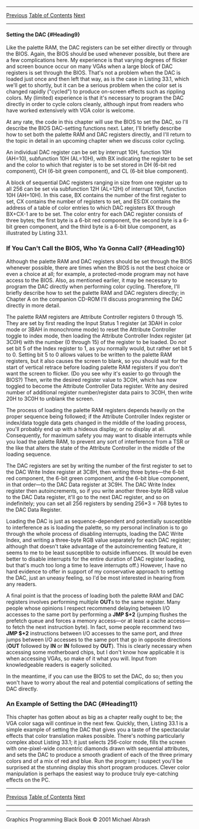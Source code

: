   ------------------------ --------------------------------- --------------------
  [Previous](33-02.html)   [Table of Contents](index.html)   [Next](33-04.html)
  ------------------------ --------------------------------- --------------------

#### Setting the DAC {#Heading9}

Like the palette RAM, the DAC registers can be set either directly or
through the BIOS. Again, the BIOS should be used whenever possible, but
there are a few complications here. My experience is that varying
degrees of flicker and screen bounce occur on many VGAs when a large
block of DAC registers is set through the BIOS. That's not a problem
when the DAC is loaded just once and then left that way, as is the case
in Listing 33.1, which we'll get to shortly, but it can be a serious
problem when the color set is changed rapidly ("cycled") to produce
on-screen effects such as rippling colors. My (limited) experience is
that it's necessary to program the DAC directly in order to cycle colors
cleanly, although input from readers who have worked extensively with
VGA color is welcome.

At any rate, the code in this chapter will use the BIOS to set the DAC,
so I'll describe the BIOS DAC-setting functions next. Later, I'll
briefly describe how to set both the palette RAM and DAC registers
directly, and I'll return to the topic in detail in an upcoming chapter
when we discuss color cycling.

An individual DAC register can be set by interrupt 10H, function 10H
(AH=10), subfunction 10H (AL=10H), with BX indicating the register to be
set and the color to which that register is to be set stored in DH
(6-bit red component), CH (6-bit green component), and CL (6-bit blue
component).

A block of sequential DAC registers ranging in size from one register up
to all 256 can be set via subfunction 12H (AL=12H) of interrupt 10H,
function 10H (AH=10H). In this case, BX contains the number of the first
register to set, CX contains the number of registers to set, and ES:DX
contains the address of a table of color entries to which DAC registers
BX through BX+CX-1 are to be set. The color entry for each DAC register
consists of three bytes; the first byte is a 6-bit red component, the
second byte is a 6-bit green component, and the third byte is a 6-bit
blue component, as illustrated by Listing 33.1.

### If You Can't Call the BIOS, Who Ya Gonna Call? {#Heading10}

Although the palette RAM and DAC registers should be set through the
BIOS whenever possible, there are times when the BIOS is not the best
choice or even a choice at all; for example, a protected-mode program
may not have access to the BIOS. Also, as mentioned earlier, it may be
necessary to program the DAC directly when performing color cycling.
Therefore, I'll briefly describe how to set the palette RAM and DAC
registers directly; in Chapter A on the companion CD-ROM I'll discuss
programming the DAC directly in more detail.

The palette RAM registers are Attribute Controller registers 0 through
15. They are set by first reading the Input Status 1 register (at 3DAH
in color mode or 3BAH in monochrome mode) to reset the Attribute
Controller toggle to index mode, then loading the Attribute Controller
Index register (at 3C0H) with the number (0 through 15) of the register
to be loaded. Do *not* set bit 5 of the Index register to 1, as you
normally would, but rather set bit 5 to 0. Setting bit 5 to 0 allows
values to be written to the palette RAM registers, but it also causes
the screen to blank, so you should wait for the start of vertical
retrace before loading palette RAM registers if you don't want the
screen to flicker. (Do you see why it's easier to go through the BIOS?)
Then, write the desired register value to 3C0H, which has now toggled to
become the Attribute Controller Data register. Write any desired number
of additional register number/register data pairs to 3C0H, then write
20H to 3C0H to unblank the screen.

The process of loading the palette RAM registers depends heavily on the
proper sequence being followed; if the Attribute Controller Index
register or index/data toggle data gets changed in the middle of the
loading process, you'll probably end up with a hideous display, or no
display at all. Consequently, for maximum safety you may want to disable
interrupts while you load the palette RAM, to prevent any sort of
interference from a TSR or the like that alters the state of the
Attribute Controller in the middle of the loading sequence.

The DAC registers are set by writing the number of the first register to
set to the DAC Write Index register at 3C8H, then writing three
bytes—the 6-bit red component, the 6-bit green component, and the 6-bit
blue component, in that order—to the DAC Data register at 3C9H. The DAC
Write Index register then autoincrements, so if you write another
three-byte RGB value to the DAC Data register, it'll go to the next DAC
register, and so on indefinitely; you can set all 256 registers by
sending 256\*3 = 768 bytes to the DAC Data Register.

Loading the DAC is just as sequence-dependent and potentially
susceptible to interference as is loading the palette, so my personal
inclination is to go through the whole process of disabling interrupts,
loading the DAC Write Index, and writing a three-byte RGB value
separately for each DAC register; although that doesn't take advantage
of the autoincrementing feature, it seems to me to be least susceptible
to outside influences. (It would be even better to disable interrupts
for the entire duration of DAC register loading, but that's much too
long a time to leave interrupts off.) However, I have no hard evidence
to offer in support of my conservative approach to setting the DAC, just
an uneasy feeling, so I'd be most interested in hearing from any
readers.

A final point is that the process of loading both the palette RAM and
DAC registers involves performing multiple **OUT**s to the same
register. Many people whose opinions I respect recommend delaying
between I/O accesses to the same port by performing a **JMP \$+2**
(jumping flushes the prefetch queue and forces a memory access—or at
least a cache access—to fetch the next instruction byte). In fact, some
people recommend two **JMP \$+2** instructions between I/O accesses to
the same port, and *three* jumps between I/O accesses to the same port
that go in opposite directions (**OUT** followed by **IN** or **IN**
followed by **OUT**). This is clearly necessary when accessing some
motherboard chips, but I don't know how applicable it is when accessing
VGAs, so make of it what you will. Input from knowledgeable readers is
eagerly solicited.

In the meantime, if you can use the BIOS to set the DAC, do so; then you
won't have to worry about the real and potential complications of
setting the DAC directly.

### An Example of Setting the DAC {#Heading11}

This chapter has gotten about as big as a chapter really ought to be;
the VGA color saga will continue in the next few. Quickly, then, Listing
33.1 is a simple example of setting the DAC that gives you a taste of
the spectacular effects that color translation makes possible. There's
nothing particularly complex about Listing 33.1; it just selects
256-color mode, fills the screen with one-pixel-wide concentric diamonds
drawn with sequential attributes, and sets the DAC to produce a smooth
gradient of each of the three primary colors and of a mix of red and
blue. Run the program; I suspect you'll be surprised at the stunning
display this short program produces. Clever color manipulation is
perhaps the easiest way to produce truly eye-catching effects on the PC.

  ------------------------ --------------------------------- --------------------
  [Previous](33-02.html)   [Table of Contents](index.html)   [Next](33-04.html)
  ------------------------ --------------------------------- --------------------

* * * * *

Graphics Programming Black Book © 2001 Michael Abrash
